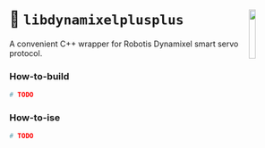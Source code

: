 <a href="https://107-systems.org/"><img align="right" src="https://raw.githubusercontent.com/107-systems/.github/main/logo/107-systems.png" width="15%"></a>
:floppy_disk: `libdynamixelplusplus`
====================================

A convenient C++ wrapper for Robotis Dynamixel smart servo protocol.

### How-to-build
```bash
# TODO
```

### How-to-ise
```bash
# TODO
```

